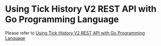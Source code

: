 # Using Tick History V2 REST API with Go Programming Language

Please refer to [Using Tick History V2 REST API with Go Programming Language](https://developers.refinitiv.com/en/article-catalog/article/using-tick-history-v2-rest-api-with-go-programming-language)
